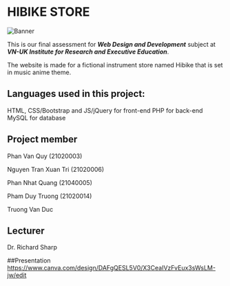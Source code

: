 # **HIBIKE STORE**

![Banner](https://i.imgur.com/Rg1iLar.png)

This is our final assessment for ***Web Design and Development*** subject at ***VN-UK Institute for Research and Executive Education***.

The website is made for a fictional instrument store named Hibike that is set in music anime theme.

## Languages used in this project: 
HTML, CSS/Bootstrap and JS/jQuery for front-end
PHP for back-end
MySQL for database

## Project member

Phan Van Quy (21020003)

Nguyen Tran Xuan Tri (21020006)

Phan Nhat Quang (21040005)

Pham Duy Truong (21020014)

Truong Van Duc

## Lecturer

Dr. Richard Sharp

##Presentation
https://www.canva.com/design/DAFgQESL5V0/X3CeaIVzFvEux3sWsLM-jw/edit
